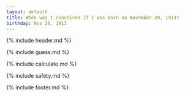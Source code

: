 ```yaml
---
layout: default
title: When was I conceived if I was born on November 20, 1913?
birthday: Nov 20, 1913
---
```


{% include header.md %}

{% include guess.md %}

{% include calculate.md %}

{% include safety.md %}

{% include footer.md %}



